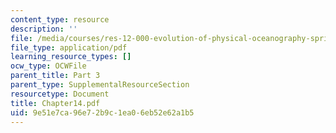 ```yaml
---
content_type: resource
description: ''
file: /media/courses/res-12-000-evolution-of-physical-oceanography-spring-2007/9e51e7ca96e72b9c1ea06eb52e62a1b5_Chapter14.pdf
file_type: application/pdf
learning_resource_types: []
ocw_type: OCWFile
parent_title: Part 3
parent_type: SupplementalResourceSection
resourcetype: Document
title: Chapter14.pdf
uid: 9e51e7ca-96e7-2b9c-1ea0-6eb52e62a1b5
---
```

